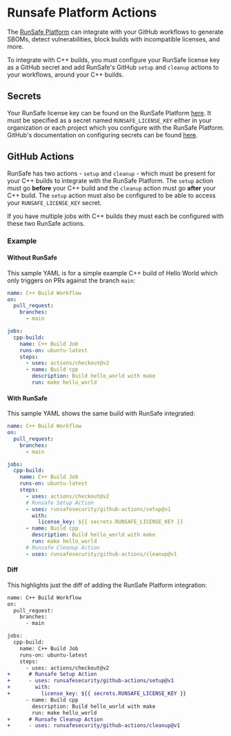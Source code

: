 # Runsafe Platform Actions

The [RunSafe Platform](https://app.runsafesecurity.com/) can integrate with your GitHub workflows to generate SBOMs, detect vulnerabilities, block builds with incompatible licenses, and more.

To integrate with C++ builds, you must configure your RunSafe license key as a GitHub secret and add RunSafe's GitHub `setup` and `cleanup` actions to your workflows, around your C++ builds.

## Secrets

Your RunSafe license key can be found on the RunSafe Platform [here](https://app.runsafesecurity.com/account/license-key). It must be specified as a secret named `RUNSAFE_LICENSE_KEY` either in your organization or each project which you configure with the RunSafe Platform. GitHub's documentation on configuring secrets can be found [here](https://docs.github.com/en/actions/how-tos/write-workflows/choose-what-workflows-do/use-secrets).

## GitHub Actions

RunSafe has two actions - `setup` and `cleanup` - which must be present for your C++ builds to integrate with the RunSafe Platform. The `setup` action must go **before** your C++ build and the `cleanup` action must go **after** your C++ build. The `setup` action must also be configured to be able to access your `RUNSAFE_LICENSE_KEY` secret.

If you have multiple jobs with C++ builds they must each be configured with these two RunSafe actions.

### Example

#### Without RunSafe

This sample YAML is for a simple example C++ build of Hello World which only triggers on PRs against the branch `main`:

```yaml
name: C++ Build Workflow
on:
  pull_request:
    branches:
      - main

jobs:
  cpp-build:
    name: C++ Build Job
    runs-on: ubuntu-latest
    steps:
      - uses: actions/checkout@v2
      - name: Build cpp
        description: Build hello_world with make
        run: make hello_world
```

#### With RunSafe

This sample YAML shows the same build with RunSafe integrated:

```yaml
name: C++ Build Workflow
on:
  pull_request:
    branches:
      - main

jobs:
  cpp-build:
    name: C++ Build Job
    runs-on: ubuntu-latest
    steps:
      - uses: actions/checkout@v2
      # Runsafe Setup Action
      - uses: runsafesecurity/github-actions/setup@v1
        with:
          license_key: ${{ secrets.RUNSAFE_LICENSE_KEY }}
      - name: Build cpp
        description: Build hello_world with make
        run: make hello_world
      # Runsafe Cleanup Action
      - uses: runsafesecurity/github-actions/cleanup@v1
```

#### Diff

This highlights just the diff of adding the RunSafe Platform integration:

```diff
name: C++ Build Workflow
on:
  pull_request:
    branches:
      - main

jobs:
  cpp-build:
    name: C++ Build Job
    runs-on: ubuntu-latest
    steps:
      - uses: actions/checkout@v2
+      # Runsafe Setup Action
+      - uses: runsafesecurity/github-actions/setup@v1
+        with:
+          license_key: ${{ secrets.RUNSAFE_LICENSE_KEY }}
      - name: Build cpp
        description: Build hello_world with make
        run: make hello_world
+      # Runsafe Cleanup Action
+      - uses: runsafesecurity/github-actions/cleanup@v1
```
